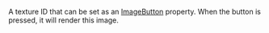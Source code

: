A texture ID that can be set as an [ImageButton](https://developer.roblox.com/en-us/api-reference/class/ImageButton) property. When the button is pressed, it will render this image.
